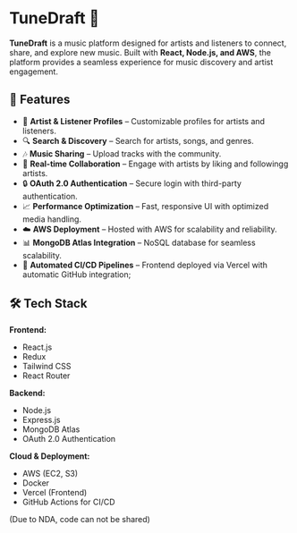 # TuneDraft 🎵  

**TuneDraft** is a music platform designed for artists and listeners to connect, share, and explore new music. Built with **React, Node.js, and AWS**, the platform provides a seamless experience for music discovery and artist engagement.

## 🚀 Features  

- 🎤 **Artist & Listener Profiles** – Customizable profiles for artists and listeners.  
- 🔍 **Search & Discovery** – Search for artists, songs, and genres.  
- 🎶 **Music Sharing** – Upload tracks with the community.  
- 💬 **Real-time Collaboration** – Engage with artists by liking and followingg artists.  
- 🔒 **OAuth 2.0 Authentication** – Secure login with third-party authentication.  
- 📈 **Performance Optimization** – Fast, responsive UI with optimized media handling.  
- ☁️ **AWS Deployment** – Hosted with AWS for scalability and reliability.  
- 📊 **MongoDB Atlas Integration** – NoSQL database for seamless scalability.  
- 🚀 **Automated CI/CD Pipelines** – Frontend deployed via Vercel with automatic GitHub integration; 

## 🛠 Tech Stack  

**Frontend:**  
- React.js  
- Redux  
- Tailwind CSS  
- React Router  

**Backend:**  
- Node.js  
- Express.js  
- MongoDB Atlas  
- OAuth 2.0 Authentication  

**Cloud & Deployment:**  
- AWS (EC2, S3)  
- Docker  
- Vercel (Frontend)  
- GitHub Actions for CI/CD  


(Due to NDA, code can not be shared)
